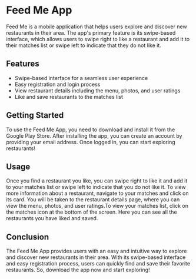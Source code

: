 # Feed Me App

Feed Me is a mobile application that helps users explore and discover new restaurants in their area. The app's primary feature is its swipe-based interface, which allows users to swipe right to like a restaurant and add it to their matches list or swipe left to indicate that they do not like it.

## Features
- Swipe-based interface for a seamless user experience
- Easy registration and login process
- View restaurant details including the menu, photos, and user ratings
- Like and save restaurants to the matches list

## Getting Started

To use the Feed Me App, you need to download and install it from the Google Play Store. After installing the app, you can create an account by providing your email address. Once logged in, you can start exploring restaurants!

## Usage

Once you find a restaurant you like, you can swipe right to like it and add it to your matches list or swipe left to indicate that you do not like it. To view more information about a restaurant, navigate to your matches and click on its card. You will be taken to the restaurant details page, where you can view the menu, photos, and user ratings.To view your matches list, click on the matches icon at the bottom of the screen. Here you can see all the restaurants you have liked and saved.

## Conclusion

The Feed Me App provides users with an easy and intuitive way to explore and discover new restaurants in their area. With its swipe-based interface and easy registration process, users can quickly find and save their favorite restaurants. So, download the app now and start exploring!
